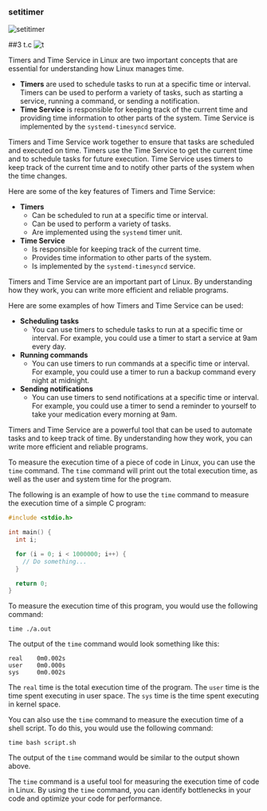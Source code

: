 
### setitimer
![setitimer](https://github.com/gamalahmed3265/Operating-Systems/assets/75225936/b267d3da-2cc9-42bf-a50b-62fa6f2923f6)

##3 t.c
![t](https://github.com/gamalahmed3265/Operating-Systems/assets/75225936/b7efe210-3c97-488f-8b1d-510a41f058fa)

Timers and Time Service in Linux are two important concepts that are essential for understanding how Linux manages time.

* **Timers** are used to schedule tasks to run at a specific time or interval. Timers can be used to perform a variety of tasks, such as starting a service, running a command, or sending a notification.
* **Time Service** is responsible for keeping track of the current time and providing time information to other parts of the system. Time Service is implemented by the `systemd-timesyncd` service.

Timers and Time Service work together to ensure that tasks are scheduled and executed on time. Timers use the Time Service to get the current time and to schedule tasks for future execution. Time Service uses timers to keep track of the current time and to notify other parts of the system when the time changes.

Here are some of the key features of Timers and Time Service:

* **Timers**
    * Can be scheduled to run at a specific time or interval.
    * Can be used to perform a variety of tasks.
    * Are implemented using the `systemd` timer unit.
* **Time Service**
    * Is responsible for keeping track of the current time.
    * Provides time information to other parts of the system.
    * Is implemented by the `systemd-timesyncd` service.

Timers and Time Service are an important part of Linux. By understanding how they work, you can write more efficient and reliable programs.

Here are some examples of how Timers and Time Service can be used:

* **Scheduling tasks**
    * You can use timers to schedule tasks to run at a specific time or interval. For example, you could use a timer to start a service at 9am every day.
* **Running commands**
    * You can use timers to run commands at a specific time or interval. For example, you could use a timer to run a backup command every night at midnight.
* **Sending notifications**
    * You can use timers to send notifications at a specific time or interval. For example, you could use a timer to send a reminder to yourself to take your medication every morning at 9am.

Timers and Time Service are a powerful tool that can be used to automate tasks and to keep track of time. By understanding how they work, you can write more efficient and reliable programs.




To measure the execution time of a piece of code in Linux, you can use the `time` command. The `time` command will print out the total execution time, as well as the user and system time for the program.

The following is an example of how to use the `time` command to measure the execution time of a simple C program:

```c
#include <stdio.h>

int main() {
  int i;

  for (i = 0; i < 1000000; i++) {
    // Do something...
  }

  return 0;
}
```

To measure the execution time of this program, you would use the following command:

```
time ./a.out
```

The output of the `time` command would look something like this:

```
real    0m0.002s
user    0m0.000s
sys     0m0.002s
```

The `real` time is the total execution time of the program. The `user` time is the time spent executing in user space. The `sys` time is the time spent executing in kernel space.

You can also use the `time` command to measure the execution time of a shell script. To do this, you would use the following command:

```
time bash script.sh
```

The output of the `time` command would be similar to the output shown above.

The `time` command is a useful tool for measuring the execution time of code in Linux. By using the `time` command, you can identify bottlenecks in your code and optimize your code for performance.

